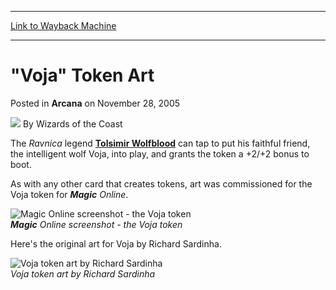 
---
[Link to Wayback Machine](https://web.archive.org/web/20210419161021/https://magic.wizards.com/en/articles/archive/arcana/voja-token-art-2005-11-28)

[_metadata_:author]:- "Wizards of the Coast"
[_metadata_:description]:- "The Ravnica legend Tolsimir Wolfblood can tap to put his faithful friend, the intelligent wolf Voja, into play, and grants the token a +2/+2 bonus to boot. As with any other card that creates tokens, art was commissioned for the Voja token for Magic Online. Magic Online screenshot - the Voja token Here's the original art for Voja by Richard Sardinha. Voja token art by Richard"
[_metadata_:generator]:- "Drupal 7 (http://drupal.org)"
[_metadata_:node]:- "597801"
[_metadata_:publish_date]:- "2005-11-28"
[_metadata_:source]:- "div-main-content"
[_metadata_:title]:- "`Voja` Token Art"
[_metadata_:wayback_capture_timestamp]:- "2021-04-19 16:10:21"
[_metadata_:wayback_raw_url]:- "https://web.archive.org/web/20210419161021id_/https://magic.wizards.com/en/articles/archive/arcana/voja-token-art-2005-11-28"
[_metadata_:wayback_url]:- "https://magic.wizards.com/en/articles/archive/arcana/voja-token-art-2005-11-28"
---


"Voja" Token Art
================



 Posted in **Arcana**
 on November 28, 2005 






![](https://media.magic.wizards.com/styles/auth_small/public/images/person/wizards_author.jpg)
By Wizards of the Coast











The *Ravnica* legend **[Tolsimir Wolfblood](http://gatherer.wizards.com/Pages/Card/Details.aspx?name=Tolsimir+Wolfblood)** can tap to put his faithful friend, the intelligent wolf Voja, into play, and grants the token a +2/+2 bonus to boot.


As with any other card that creates tokens, art was commissioned for the Voja token for ***Magic** Online*.



![Magic Online screenshot - the Voja token](https://media.magic.wizards.com/image_legacy_migration/magic/images/mtgcom/arcana300/VojaInPlay.jpg)  
***Magic** Online screenshot - the Voja token*


Here's the original art for Voja by Richard Sardinha.



![Voja token art by Richard Sardinha](https://media.magic.wizards.com/image_legacy_migration/magic/images/mtgcom/arcana300/Voja.jpg)  
*Voja token art by Richard Sardinha*







